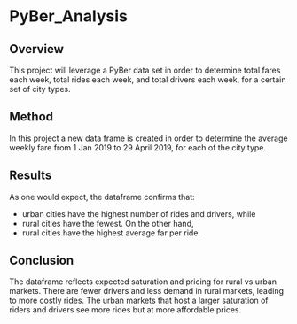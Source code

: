 # PyBer_Analysis

## Overview

This project will leverage a PyBer data set in order to determine total fares each week, total rides each week, and total drivers each week, for a certain set of city types. 

## Method

In this project a new data frame is created in order to determine the average weekly fare from 1 Jan 2019 to 29 April 2019, for each of the city type. 

## Results

As one would expect, the dataframe confirms that: 

  - urban cities have the highest number of rides and drivers, while 
  - rural cities have the fewest. On the other hand, 
  - rural cities have the highest average far per ride. 

## Conclusion

The dataframe reflects expected saturation and pricing for rural vs urban markets. There are fewer drivers and less demand in rural markets, leading to more costly rides. The urban markets that host a larger saturation of riders and drivers see more rides but at more affordable prices.
